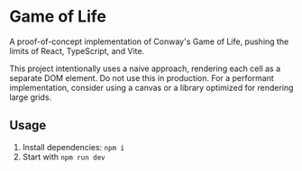 # Game of Life

A proof-of-concept implementation of Conway's Game of Life, pushing the limits of React, TypeScript, and Vite.

This project intentionally uses a naive approach, rendering each cell as a separate DOM element. Do not use this in production. For a performant implementation, consider using a canvas or a library optimized for rendering large grids.

## Usage

1. Install dependencies: `npm i`
2. Start with `npm run dev`
